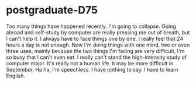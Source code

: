 # postgraduate-D75
Too many things have happened recently. I'm going to collapse. Going abroad and self-study by computer are really pressing me out of breath, but I can't help it. I always have to face things one by one. I really feel that 24 hours a day is not enough. Now I'm doing things with one mind, two or even three uses, mainly because the two things I'm facing are very difficult, I'm so busy that I can't even eat. I really can't stand the high-intensity study of computer major. It's really not a human life. It may be more difficult in September. Ha ha, I'm speechless. I have nothing to say. I have to learn English.
